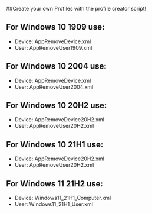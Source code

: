 ##Create your own Profiles with the profile creator script! 


## For Windows 10 1909 use:
* Device: AppRemoveDevice.xml
* User: AppRemoveUser1909.xml


## For Windows 10 2004 use:
* Device: AppRemoveDevice.xml
* User: AppRemoveUser2004.xml

## For Windows 10 20H2 use:
* Device: AppRemoveDevice20H2.xml
* User: AppRemoveUser20H2.xml

## For Windows 10 21H1 use:
* Device: AppRemoveDevice20H2.xml
* User: AppRemoveUser20H2.xml

## For Windows 11 21H2 use:
* Device: Windows11_21H1_Computer.xml
* User: Windows11_21H1_User.xml
